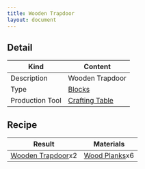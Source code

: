 ```yaml
---
title: Wooden Trapdoor
layout: document
---
```

## Detail

|Kind|Content|
|---|---|
|Description|Wooden Trapdoor|
|Type|[Blocks](Blocks)|
|Production Tool|[Crafting Table](Crafting_Table)|

## Recipe

|Result|Materials|
|---|---|
|[Wooden Trapdoor](Wooden_Trapdoor)x2|[Wood Planks](Wood_Planks)x6|

